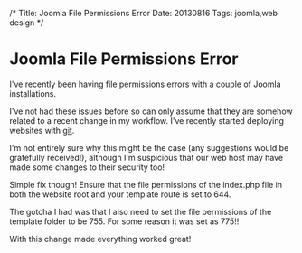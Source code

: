 /*
Title: Joomla File Permissions Error
Date: 20130816
Tags: joomla,web design
*/

# Joomla File Permissions Error

I've recently been having file permissions errors with a couple of Joomla installations.

I've not had these issues before so can only assume that they are somehow related to a recent change in my workflow.  I've recently started deploying websites with [git](http://www.spacecadet9.com/category/git/).

I'm not entirely sure why this might be the case (any suggestions would be gratefully received!), although I'm suspicious that our web host may have made some changes to their security too!

Simple fix though!  Ensure that the file permissions of the index.php file in both the website root and your template route is set to 644.

The gotcha I had was that I also need to set the file permissions of the template folder to be 755.  For some reason it was set as 775!!

With this change made everything worked great!
